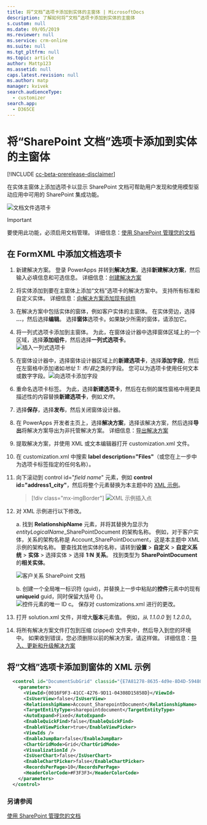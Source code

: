 ```yaml
---
title: 将“文档”选项卡添加到实体的主窗体 | MicrosoftDocs
description: 了解如何将“文档”选项卡添加到实体的主窗体
s.custom: null
ms.date: 09/05/2019
ms.reviewer: null
ms.service: crm-online
ms.suite: null
ms.tgt_pltfrm: null
ms.topic: article
author: Mattp123
ms.assetid: null
caps.latest.revision: null
ms.author: matp
manager: kvivek
search.audienceType:
  - customizer
search.app:
  - D365CE
---
```

# <a name="add-the-sharepoint-documents-tab-to-the-main-form-for-an-entity"></a>将“SharePoint 文档”选项卡添加到实体的主窗体
[!INCLUDE [cc-beta-prerelease-disclaimer](../../includes/cc-beta-prerelease-disclaimer.md)]

在实体主窗体上添加选项卡以显示 SharePoint 文档可帮助用户发现和使用模型驱动应用中可用的 SharePoint 集成功能。 

![文档文件选项卡](media/document-files-tab.png)

> [!IMPORTANT]
> 要使用此功能，必须启用文档管理。 详细信息：[使用 SharePoint 管理您的文档](/dynamics365/customer-engagement/admin/manage-documents-using-sharepoint)

## <a name="add-the-documents-tab-in-the-formxml"></a>在 FormXML 中添加文档选项卡 
1.  新建解决方案。 登录 PowerApps 并转到**解决方案**，选择**新建解决方案**，然后输入必填信息和可选信息。 详细信息：[创建解决方案](../common-data-service/create-solution.md)
2. 将实体添加到要在主窗体上添加“文档”选项卡的解决方案中。 支持所有标准和自定义实体。 详细信息：[向解决方案添加现有组件](/powerapps/maker/common-data-service/use-solution-explorer#add-an-existing-component-to-a-solution)
3. 在解决方案中包括实体的窗体，例如客户实体的主窗体。 在实体旁边，选择 **...**，然后选择**编辑**。 选择**窗体**选项卡。如果缺少所需的窗体，请添加它。   

4. 将一列式选项卡添加到主窗体。 为此，在窗体设计器中选择窗体区域上的一个区域，选择**添加组件**，然后选择**一列式选项卡**。  
   ![插入一列式选项卡](media/insert-one-column-tab.png)

5. 在窗体设计器中，选择窗体设计器区域上的**新建选项卡**，选择**添加字段**，然后在左窗格中添加诸如*地址 1: 市/县*之类的字段。 您可以为选项卡使用任何文本或数字字段。![向选项卡添加字段](media/add-field-to-tab.png)
6. 重命名选项卡标签。 为此，选择**新建选项卡**，然后在右侧的属性窗格中用更具描述性的内容替换**新建选项卡**，例如*文件*。
7. 选择**保存**，选择**发布**，然后关闭窗体设计器。 
8. 在 PowerApps 开发者主页上，选择**解决方案**，选择该解决方案，然后选择**导出**将解决方案导出为非托管解决方案。 详细信息：[导出解决方案](../common-data-service/import-update-export-solutions.md#export-solutions) 
9. 提取解决方案，并使用 XML 或文本编辑器打开 customization.xml 文件。 
10. 在 customization.xml 中搜索 **label description="Files"**（或您在上一步中为选项卡标签指定的任何名称）。
11. 向下滚动到 control id="*field name*" 元素，例如 **control id="address1_city"**，然后将整个元素替换为本主题中的 [XML 示例](#xml-sample-for-adding-the-documents-tab-to-a-form)。 

    > [!div class="mx-imgBorder"] 
    > ![](media/form-xml.png "XML 示例插入点")

12. 对 XML 示例进行以下修改。 
    
     a. 找到 **RelationshipName** 元素，并将其替换为显示为 *entityLogicalName*_SharePointDocument 的架构名称。 例如，对于客户实体，关系的架构名称是 Account_SharePointDocument，这是本主题中 XML 示例的架构名称。 要查找其他实体的名称，请转到**设置** > **自定义** > **自定义系统** > **实体** > 选择实体 > 选择 **1:N 关系**。 找到类型为 **SharePointDocument** 的**相关实体**。 

      ![客户关系 SharePoint 文档](media/account-sharepointdocument.png)

     b. 创建一个全局唯一标识符 (guid)，并替换上一步中粘贴的**控件**元素中的现有 **uniqueid** guid，同时保留大括号 {}。  
       ![控件元素的唯一 ID](media/control-unique-id.png) c。 保存对 customizations.xml 进行的更改。 
13. 打开 solution.xml 文件，并增大**版本**元素值。 例如，从 *1.1.0.0* 到 *1.2.0.0*。 
14. 将所有解决方案文件打包到压缩 (zipped) 文件夹中，然后导入到您的环境中。 如果收到错误，您必须删除以前的解决方案，请这样做。 详细信息：[导入、更新和升级解决方案](../common-data-service/import-update-export-solutions.md) 

## <a name="xml-sample-for-adding-the-documents-tab-to-a-form"></a>将“文档”选项卡添加到窗体的 XML 示例
```xml
  <control id="DocumentSubGrid" classid="{E7A81278-8635-4d9e-8D4D-59480B391C5B}" indicationOfSubgrid="true" uniqueid="{9cd66b5c-8b7a-6433-c5a5-46a7245dd534}"> 
    <parameters> 
      <ViewId>{0016F9F3-41CC-4276-9D11-04308D15858D}</ViewId> 
      <IsUserView>false</IsUserView>         
      <RelationshipName>Account_SharepointDocument</RelationshipName>
      <TargetEntityType>sharepointdocument</TargetEntityType> 
      <AutoExpand>Fixed</AutoExpand> 
      <EnableQuickFind>false</EnableQuickFind> 
      <EnableViewPicker>true</EnableViewPicker> 
      <ViewIds /> 
      <EnableJumpBar>false</EnableJumpBar> 
      <ChartGridMode>Grid</ChartGridMode> 
      <VisualizationId /> 
      <IsUserChart>false</IsUserChart> 
      <EnableChartPicker>false</EnableChartPicker> 
      <RecordsPerPage>10</RecordsPerPage> 
      <HeaderColorCode>#F3F3F3</HeaderColorCode> 
    </parameters> 
  </control> 
```

### <a name="see-also"></a>另请参阅
[使用 SharePoint 管理您的文档](/dynamics365/customer-engagement/admin/manage-documents-using-sharepoint)